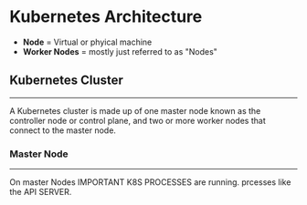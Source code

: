 # Kubernetes **Architecture**

- **Node** = Virtual or phyical machine
- **Worker Nodes** = mostly just referred to as "Nodes"

## Kubernetes Cluster
---
A Kubernetes cluster is made up of one master node known as the controller node or control plane, and two or more worker nodes that connect to the master node. 

### **Master Node**
---
On master Nodes IMPORTANT K8S PROCESSES are running.
prcesses like the API SERVER. 